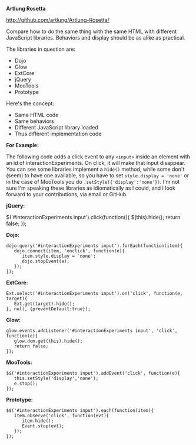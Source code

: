 **Artlung Rosetta**

http://github.com/artlung/Artlung-Rosetta/

Compare how to do the same thing with the same HTML with different JavaScript libraries. Behaviors and display should be as alike as practical.

The libraries in question are:
  * Dojo
  * Glow
  * ExtCore
  * jQuery
  * MooTools
  * Prototype

Here's the concept:
  * Same HTML code
  * Same behaviors
  * Different JavaScript library loaded
  * Thus different implementation code

**For Example:**

The following code adds a click event to any `<input>` inside an element
with an id of interactionExperiments. On click, it will make that input
disappear. You can see some libraries implement a `hide()` method, while
some don't (seem) to have one available, so you have to set
`style.display = 'none'` or in the case of MooTools you do
`.setStyle({'display':'none'})`. I'm not sure I'm speaking these libraries
as idiomatically as I could, and I look forward to your contributions,
via email or GitHub.

**jQuery:**

  $('#interactionExperiments input').click(function(){
     $(this).hide();
     return false;
  });

**Dojo:**

    dojo.query('#interactionExperiments input').forEach(function(item){
       dojo.connect(item, 'onclick', function(e){
          item.style.display = 'none';
          dojo.stopEvent(e);
       });
    });

**ExtCore:**

    Ext.select('#interactionExperiments input').on('click', function(e, target){
       Ext.get(target).hide();
    }, null, {preventDefault:true});

**Glow:**

    glow.events.addListener('#interactionExperiments input', 'click', function(e){
       glow.dom.get(this).hide(); 
       return false;
    });

**MooTools:**

    $$('#interactionExperiments input').addEvent('click', function(e){
       this.setStyle('display','none');
       e.stop();
    });

**Prototype:**

    $$('#interactionExperiments input').each(function(item){
       item.observe('click', function(evt){
          item.hide();
          Event.stop(evt);
       });
    });

